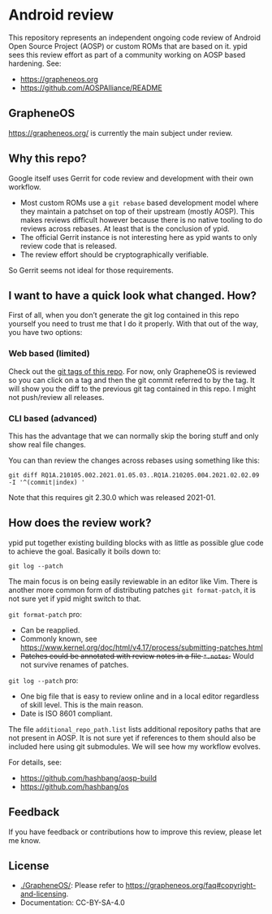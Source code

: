 <!--
SPDX-FileCopyrightText: 2021 Robin Schneider <ypid@riseup.net>

SPDX-License-Identifier: CC-BY-SA-4.0
-->

# Android review

This repository represents an independent ongoing code review of Android Open
Source Project (AOSP) or custom ROMs that are based on it.
ypid sees this review effort as part of a community working on AOSP based
hardening. See:

* https://grapheneos.org
* https://github.com/AOSPAlliance/README

## GrapheneOS

https://grapheneos.org/ is currently the main subject under review.

## Why this repo?

Google itself uses Gerrit for code review and development with their own
workflow.

* Most custom ROMs use a `git rebase` based development model where they
  maintain a patchset on top of their upstream (mostly AOSP). This makes
  reviews difficult however because there is no native tooling to do reviews
  across rebases. At least that is the conclusion of ypid.
* The official Gerrit instance is not interesting here as ypid wants to only
  review code that is released.
* The review effort should be cryptographically verifiable.

So Gerrit seems not ideal for those requirements.

## I want to have a quick look what changed. How?

First of all, when you don’t generate the git log contained in this repo
yourself you need to trust me that I do it properly. With that out of the way,
you have two options:

### Web based (limited)

Check out the [git tags of this
repo](https://github.com/ypid/android-review/releases). For now, only
GrapheneOS is reviewed so you can click on a tag and then the git commit
referred to by the tag. It will show you the diff to the previous git tag
contained in this repo. I might not push/review all releases.

### CLI based (advanced)

This has the advantage that we can normally skip the boring stuff and only show
real file changes.

You can than review the changes across rebases using something like this:

```Shell
git diff RQ1A.210105.002.2021.01.05.03..RQ1A.210205.004.2021.02.02.09 -I '^(commit|index) '
```

Note that this requires git 2.30.0 which was released 2021-01.

## How does the review work?

ypid put together existing building blocks with as little as possible glue code
to achieve the goal. Basically it boils down to:

```Shell
git log --patch
```

The main focus is on being easily reviewable in an editor like Vim. There is
another more common form of distributing patches `git format-patch`, it is not
sure yet if ypid might switch to that.

`git format-patch` pro:

* Can be reapplied.
* Commonly known, see https://www.kernel.org/doc/html/v4.17/process/submitting-patches.html
* ~~Patches could be annotated with review notes in a file `*.notes`.~~ Would not survive renames of patches.

`git log --patch` pro:

* One big file that is easy to review online and in a local editor regardless of skill level. This is the main reason.
* Date is ISO 8601 compliant.

The file `additional_repo_path.list` lists additional repository paths that are
not present in AOSP. It is not sure yet if references to them should also be
included here using git submodules. We will see how my workflow evolves.

For details, see:

* https://github.com/hashbang/aosp-build
* https://github.com/hashbang/os

## Feedback

If you have feedback or contributions how to improve this review, please let me
know.

## License

* [./GrapheneOS/](/GrapheneOS/): Please refer to https://grapheneos.org/faq#copyright-and-licensing.
* Documentation: CC-BY-SA-4.0
